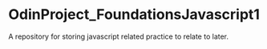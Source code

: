 # OdinProject_FoundationsJavascript1
A repository for storing javascript related practice to relate to later.
